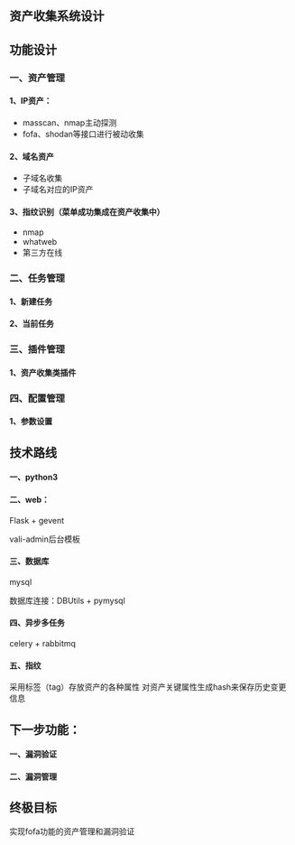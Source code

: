 ## 资产收集系统设计
## 功能设计

### 一、资产管理

#### 1、IP资产：

- masscan、nmap主动探测
- fofa、shodan等接口进行被动收集

#### 2、域名资产

- 子域名收集
- 子域名对应的IP资产

#### 3、指纹识别（菜单成功集成在资产收集中）

- nmap
- whatweb
- 第三方在线

### 二、任务管理

#### 1、新建任务

#### 2、当前任务

### 三、插件管理

#### 1、资产收集类插件

### 四、配置管理

#### 1、参数设置



## 技术路线

#### 一、python3 

#### 二、web：

Flask + gevent

vali-admin后台模板

#### 三、数据库

mysql

数据库连接：DBUtils + pymysql

#### 四、异步多任务

celery + rabbitmq

#### 五、指纹
采用标签（tag）存放资产的各种属性
对资产关键属性生成hash来保存历史变更信息

## 下一步功能：

#### 一、漏洞验证

#### 二、漏洞管理



## 终极目标

实现fofa功能的资产管理和漏洞验证



